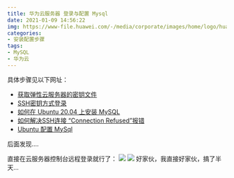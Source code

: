 ```yaml
---
title: 华为云服务器 登录与配置 Mysql
date: 2021-01-09 14:56:22
img: https://www-file.huawei.com/-/media/corporate/images/home/logo/huawei_logo.png
categories: 
- 安装配置步骤
tags:
- MySQL
- 华为云
---
```


具体步骤见以下网址：

- [获取弹性云服务器的密钥文件](https://support.huaweicloud.com/ugs-saphana/zh-cn_topic_0261394124.html)
- [SSH密钥方式登录](https://support.huaweicloud.com/usermanual-ecs/zh-cn_topic_0017955380.html)
- [如何在 Ubuntu 20.04 上安装 MySQL](https://yq.aliyun.com/articles/758177)
- [如何解决SSH连接 “Connection Refused”报错](https://www.wbolt.com/how-to-fix-ssh-connection-refused.html)
- [Ubuntu 配置 MySql](https://zhuanlan.zhihu.com/p/110353846?utm_source=wechat_session&utm_medium=social&utm_oi=1136270670114693120&utm_campaign=shareopn)

后面发现....

直接在云服务器控制台远程登录就行了：
![](https://img-blog.csdnimg.cn/20210109145443719.png?x-oss-process=image/watermark,type_ZmFuZ3poZW5naGVpdGk,shadow_10,text_aHR0cHM6Ly9ibG9nLmNzZG4ubmV0L0plc3NpZWVlZWVlZQ==,size_16,color_FFFFFF,t_70)
![](https://img-blog.csdnimg.cn/202101091455537.png?x-oss-process=image/watermark,type_ZmFuZ3poZW5naGVpdGk,shadow_10,text_aHR0cHM6Ly9ibG9nLmNzZG4ubmV0L0plc3NpZWVlZWVlZQ==,size_16,color_FFFFFF,t_70)
好家伙，我直接好家伙，搞了半天...


